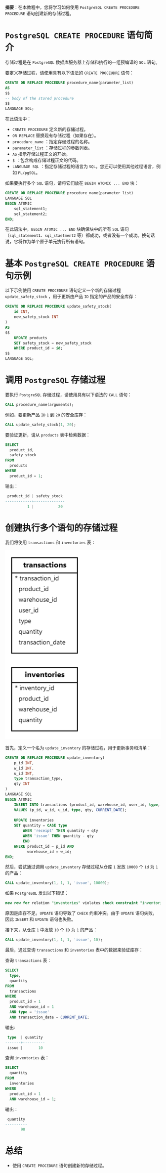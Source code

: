 **摘要**：在本教程中，您将学习如何使用 `PostgreSQL CREATE PROCEDURE PROCEDURE` 语句创建新的存储过程。

# `PostgreSQL CREATE PROCEDURE` 语句简介

存储过程是在 `PostgreSQL` 数据库服务器上存储和执行的一组预编译的 `SQL` 语句。

要定义存储过程，请使用具有以下语法的 `CREATE PROCEUDRE` 语句：

```sql
CREATE OR REPLACE PROCEDURE procedure_name(parameter_list) 
AS
$$
-- body of the stored procedure
$$
LANGUAGE SQL;
```

在此语法中：

- `CREATE PROCEDURE` 定义新的存储过程。
- `OR REPLACE` 替换现有存储过程（如果存在）。
- `procedure_name` ：指定存储过程的名称。
- `parameter_list` ：存储过程的参数列表。
- `AS` 指示存储过程正文的开始。
- `$` ：包含构成存储过程正文的代码。
- `LANGUAGE SQL` ：指定存储过程的语言为 `SQL`。您还可以使用其他过程语言，例如 `PL/pgSQL`。

如果要执行多个 `SQL` 语句，请将它们放在 `BEGIN ATOMIC ... END` 块：

```sql
CREATE OR REPLACE PROCEDURE procedure_name(parameter_list) 
LANGUAGE SQL
BEGIN ATOMIC
    sql_statement1;
    sql_statement2;
END;
```

在此语法中，`BEGIN ATOMIC ... END` 块确保块中的所有 `SQL` 语句（`sql_statement1`、`sql_staetment2` 等）都成功，或者没有一个成功。换句话说，它将作为单个原子单元执行所有语句。

# 基本 `PostgreSQL CREATE PROCEDURE` 语句示例

以下示例使用 `CREATE PROCEDURE` 语句定义一个新的存储过程 `update_safety_stock` ，用于更新由产品 `ID` 指定的产品的安全库存：

```sql
CREATE OR REPLACE PROCEDURE update_safety_stock(
    id INT, 
    new_safety_stock INT
)
AS
$$
    UPDATE products
    SET safety_stock = new_safety_stock
    WHERE product_id = id;
$$
LANGUAGE SQL;
```

# 调用 `PostgreSQL` 存储过程

要执行 `PostgreSQL` 存储过程，请使用具有以下语法的 `CALL` 语句：

```sql
CALL procedure_name(arguments);
```

例如，要更新产品 `ID` `1` 到 `20` 的安全库存：

```sql
CALL update_safety_stock(1, 20);
```

要验证更新，请从 `products` 表中检索数据：

```sql
SELECT
  product_id,
  safety_stock
FROM
  products
WHERE
  product_id = 1;
```

输出：

```sql
 product_id | safety_stock
------------+--------------
          1 |           20
```

# 创建执行多个语句的存储过程

我们将使用 `transactions` 和 `inventories` 表：

![images](../images/procedure.png)

首先，定义一个名为 `update_inventory` 的存储过程，用于更新事务和清单：

```sql
CREATE OR REPLACE PROCEDURE update_inventory(
    p_id INT,
    w_id INT,
    u_id INT,
    type transaction_type,
    qty INT
)
LANGUAGE SQL
BEGIN ATOMIC
    INSERT INTO transactions (product_id, warehouse_id, user_id, type, quantity, transaction_date)
    VALUES (p_id, w_id, u_id, type, qty, CURRENT_DATE);

    UPDATE inventories
    SET quantity = CASE type 
        WHEN 'receipt' THEN quantity + qty 
        WHEN 'issue' THEN quantity - qty 
        END
    WHERE product_id = p_id AND 
          warehouse_id = w_id;
END;
```

然后，尝试通过调用 `update_inventory` 存储过程从仓库 `1` 发放 `10000` 个 `id` 为 `1` 的产品：

```sql
CALL update_inventory(1, 1, 1, 'issue', 10000);
```

如果 `PostgreSQL` 发出以下错误：

```sql
new row for relation "inventories" violates check constraint "inventories_quantity_check"
```

原因是库存不足。`UPDATE` 语句导致了 `CHECK` 约束冲突。由于 `UPDATE` 语句失败，因此 `INSERT` 和 `UPDATE` 语句也失败。

接下来，从仓库 `1` 中发放 `10` 个 `ID` 为 `1` 的产品：

```sql
CALL update_inventory(1, 1, 1, 'issue', 10);
```

最后，通过查询 `transactions` 和 `inventories` 表中的数据来验证库存：

查询 `transactions` 表：

```sql
SELECT
  type,
  quantity
FROM
  transactions
WHERE
  product_id = 1
  AND warehouse_id = 1
  AND type = 'issue'
  AND transaction_date = CURRENT_DATE;
```

输出:

```sql
 type  | quantity
-------+----------
 issue |       10
```

查询 `inventories` 表：

```sql
SELECT
  quantity
FROM
  inventories
WHERE
  product_id = 1
  AND warehouse_id = 1;
```

输出：

```sql
 quantity
----------
       90
```

# 总结

- 使用 `CREATE PROCEDURE` 语句创建新的存储过程。